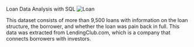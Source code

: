 Loan Data Analysis with SQL
![Loan](https://github.com/aashok30/Loan_Data_Using_SQL/assets/101622691/76717ecc-406d-4634-b937-76ca0d84765c)

This dataset consists of more than 9,500 loans with information on the loan structure, the borrower, and whether the loan was pain back in full. This data was extracted from LendingClub.com, which is a company that connects borrowers with investors.
